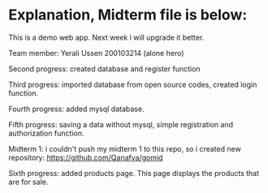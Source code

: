 # Explanation, Midterm file is below:

This is a demo web app. Next week i will upgrade it better.

Team member:
Yerali Ussen 200103214 (alone hero)<br />

Second progress: created database and register function

Third progress: imported database from open source codes, created login function. 

Fourth progress: added mysql database.

Fifth progress: saving a data without mysql, simple registration and authorization function.

Midterm 1: i couldn't push my midterm 1 to this repo, so i created new repository: https://github.com/Qanafya/gomid

Sixth progress: added products page. This page displays the products that are for sale.
